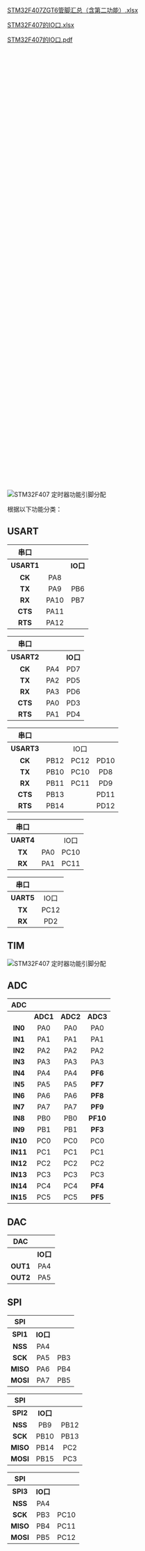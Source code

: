   [STM32F407ZGT6管脚汇总（含第二功能）.xlsx](assets\STM32F407ZGT6管脚汇总（含第二功能）.xlsx) 

[STM32F407的IO口.xlsx](assets\STM32F407的IO口.xlsx) 

 [STM32F407的IO口.pdf](assets\STM32F407的IO口.pdf) 

<embed id="pdfPlayer" src="D:\笔记\Typora\STM32\08.杂\assets\STM32F407的IO口.pdf" type="application/pdf" width="100%" height="1000" >

![STM32F407 定时器功能引脚分配](assets/STM32F407%20%E5%AE%9A%E6%97%B6%E5%99%A8%E5%8A%9F%E8%83%BD%E5%BC%95%E8%84%9A%E5%88%86%E9%85%8D.png)

根据以下功能分类：

## USART

|  **串口**  |      |          |
| :--------: | :--: | :------: |
| **USART1** |      | **IO口** |
|   **CK**   | PA8  |          |
|   **TX**   | PA9  |   PB6    |
|   **RX**   | PA10 |   PB7    |
|  **CTS**   | PA11 |          |
|  **RTS**   | PA12 |          |

|  **串口**  |          |          |
| :--------: | :------: | :------: |
| **USART2** |      | **IO口** |
|   **CK**   | PA4  |   PD7    |
|   **TX**   | PA2  |   PD5    |
|   **RX**   | PA3  |   PD6    |
|  **CTS**   | PA0  |   PD3    |
|  **RTS**   | PA1  |   PD4    |

|  **串口**  |          |          |          |
| :--------: | :------: | :------: | :------: |
| **USART3** |      |   IO口   |      |
|   **CK**   | PB12 |   PC12   | PD10 |
|   **TX**   | PB10 |   PC10   | PD8  |
|   **RX**   | PB11 |   PC11   | PD9  |
|  **CTS**   | PB13 |          | PD11 |
|  **RTS**   | PB14 |          | PD12 |

|  **串口**  |          |          |
| :--------: | :------: | :------: |
| **UART4**  |      |   IO口   |
|   **TX**   | PA0  |   PC10   |
|   **RX**   | PA1  |   PC11   |

|  **串口**  |          |
| :--------: | :------: |
| **UART5**  | IO口 |
|   **TX**   | PC12 |
|   **RX**   | PD2  |

## TIM

![STM32F407 定时器功能引脚分配](assets/STM32F407%20%E5%AE%9A%E6%97%B6%E5%99%A8%E5%8A%9F%E8%83%BD%E5%BC%95%E8%84%9A%E5%88%86%E9%85%8D.png)

## ADC

| **ADC**  |          |          |          |
| :------: | :------: | :------: | :------: |
|          | **ADC1** | **ADC2** | **ADC3** |
| **IN0**  |   PA0    |   PA0    |   PA0    |
| **IN1**  |   PA1    |   PA1    |   PA1    |
| **IN2**  |   PA2    |   PA2    |   PA2    |
| **IN3**  |   PA3    |   PA3    |   PA3    |
| **IN4**  |   PA4    |   PA4    | **PF6**  |
| I**N5**  |   PA5    |   PA5    | **PF7**  |
| **IN6**  |   PA6    |   PA6    | **PF8**  |
| **IN7**  |   PA7    |   PA7    | **PF9**  |
| **IN8**  |   PB0    |   PB0    | **PF10** |
| **IN9**  |   PB1    |   PB1    | **PF3**  |
| **IN10** |   PC0    |   PC0    |   PC0    |
| **IN11** |   PC1    |   PC1    |   PC1    |
| **IN12** |   PC2    |   PC2    |   PC2    |
| **IN13** |   PC3    |   PC3    |   PC3    |
| **IN14** |   PC4    |   PC4    | **PF4**  |
| **IN15** |   PC5    |   PC5    | **PF5**  |

## DAC

| **DAC**  |          |
| :------: | :------: |
|          | **IO口** |
| **OUT1** |   PA4    |
| **OUT2** |   PA5    |

## SPI

| **SPI**  |          |      |
| :------: | :------: | :--: |
| **SPI1** | **IO口** |      |
| **NSS**  |   PA4    |      |
| **SCK**  |   PA5    | PB3  |
| **MISO** |   PA6    | PB4  |
| **MOSI** |   PA7    | PB5  |

| **SPI**  |          |      |
| :------: | :------: | :--: |
| **SPI2** | **IO口** |      |
| **NSS**  |   PB9    | PB12 |
| **SCK**  |   PB10   | PB13 |
| **MISO** |   PB14   | PC2  |
| **MOSI** |   PB15   | PC3  |

| **SPI**  |          |      |
| :------: | :------: | :--: |
| **SPI3** | **IO口** |      |
| **NSS**  |   PA4    |      |
| **SCK**  |   PB3    | PC10 |
| **MISO** |   PB4    | PC11 |
| **MOSI** |   PB5    | PC12 |





